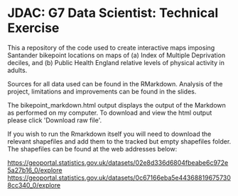 # JDAC: G7 Data Scientist: Technical Exercise

This a repository of the code used to create interactive maps imposing Santander bikepoint locations on maps of (a) Index of Multiple Deprivation deciles, and (b) Public Health England relative levels of physical activity in adults.

Sources for all data used can be found in the RMarkdown. Analysis of the project, limitations and improvements can be found in the slides.

The bikepoint_markdown.html output displays the output of the Markdown as performed on my computer. To download and view the html output please click 'Download raw file'.

If you wish to run the Rmarkdown itself you will need to download the relevant shapefiles and add them to the tracked but empty shapefiles folder. The shapefiles can be found at the web addresses below:

https://geoportal.statistics.gov.uk/datasets/02e8d336d6804fbeabe6c972e5a27b16_0/explore
https://geoportal.statistics.gov.uk/datasets/0c67166eba5e443688196757308cc340_0/explore


